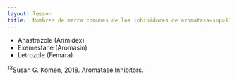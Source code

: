 ```yaml
---
layout: lesson
title:  Nombres de marca comunes de los inhibidores de aromatasa<sup>13</sup>
---
```


* Anastrazole (Arimidex)
* Exemestane (Aromasin)
* Letrozole (Femara)

<sup>13</sup>Susan G. Komen, 2018. Aromatase Inhibitors.